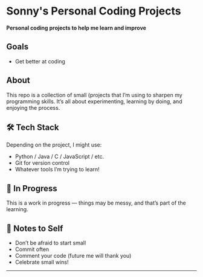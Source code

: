 # Sonny's Personal Coding Projects

**Personal coding projects to help me learn and improve**

## Goals

- Get better at coding

## About

This repo is a collection of small (projects that I’m using to sharpen my programming skills. It’s all about experimenting, learning by doing, and enjoying the process.


## 🛠 Tech Stack

Depending on the project, I might use:
- Python / Java / C / JavaScript / etc.
- Git for version control
- Whatever tools I’m trying to learn!

## 🚧 In Progress

This is a work in progress — things may be messy, and that’s part of the learning.

## 📌 Notes to Self

- Don’t be afraid to start small
- Commit often
- Comment your code (future me will thank you)
- Celebrate small wins!

---
